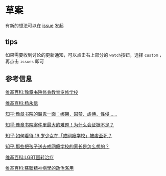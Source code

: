 # 草案

有新的想法可以在 [issue](https://github.com/Lizard-Lab/draft/issues) 发起

## tips 
如果需要收到讨论的更新通知，可以点击右上部分的 `watch`按钮，选择 `custom` ，再点击 `issues` 即可

## 参考信息
[维基百科:豫章书院修身教育专修学校](https://zh.wikipedia.org/wiki/%E8%B1%AB%E7%AB%A0%E4%B9%A6%E9%99%A2%E4%BF%AE%E8%BA%AB%E6%95%99%E8%82%B2%E4%B8%93%E4%BF%AE%E5%AD%A6%E6%A0%A1)

[维基百科:杨永信](https://zh.wikipedia.org/wiki/%E6%9D%A8%E6%B0%B8%E4%BF%A1)

[知乎:豫章书院的魔鬼一面：绑架、囚禁、虐待、性侵……](https://zhuanlan.zhihu.com/p/85198704)

[知乎:豫章书院案件里最大的难题！为什么会证据不足？](https://zhuanlan.zhihu.com/p/88560153)

[知乎:如何看待 19 岁少女在「戒网瘾学校」被虐至死？](https://www.zhihu.com/question/24205341)

[知乎:那些把孩子送去戒网瘾学校的家长是怎么想的？](https://www.zhihu.com/question/67605875)

[维基百科:LGBT回转治疗](https://zh.wikipedia.org/wiki/LGBT%E8%BF%B4%E8%BD%89%E6%B2%BB%E7%99%82#21%E4%B8%96%E7%B4%80)

[维基百科:蘇聯精神病學的政治濫用](https://zh.wikipedia.org/wiki/%E8%98%87%E8%81%AF%E7%B2%BE%E7%A5%9E%E7%97%85%E5%AD%B8%E7%9A%84%E6%94%BF%E6%B2%BB%E6%BF%AB%E7%94%A8)
